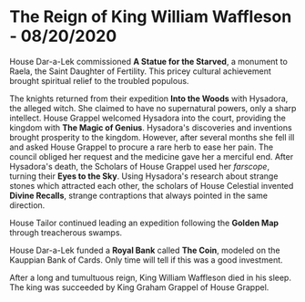# The Reign of King William Waffleson - 08/20/2020

House Dar-a-Lek commissioned **A Statue for the Starved**, a monument to Raela, the Saint Daughter of Fertility. This pricey cultural achievement brought spiritual relief to the troubled populous.

The knights returned from their expedition **Into the Woods** with Hysadora, the alleged witch. She claimed to have no supernatural powers, only a sharp intellect. House Grappel welcomed Hysadora into the court, providing the kingdom with **The Magic of Genius**. Hysadora's discoveries and inventions brought prosperity to the kingdom. However, after several months she fell ill and asked House Grappel to procure a rare herb to ease her pain. The council obliged her request and the medicine gave her a merciful end. After Hysadora's death, the Scholars of House Grappel used her _farscope_, turning their **Eyes to the Sky**. Using Hysadora's research about strange stones which attracted each other, the scholars of House Celestial invented **Divine Recalls**, strange contraptions that always pointed in the same direction.

House Tailor continued leading an expedition following the **Golden Map** through treacherous swamps.

House Dar-a-Lek funded a **Royal Bank** called **The Coin**, modeled on the Kauppian Bank of Cards. Only time will tell if this was a good investment.

After a long and tumultuous reign, King William Waffleson died in his sleep. The king was succeeded by King Graham Grappel of House Grappel.
